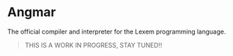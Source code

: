 # Angmar

The official compiler and interpreter for the Lexem programming language. 

> THIS IS A WORK IN PROGRESS, STAY TUNED!!
